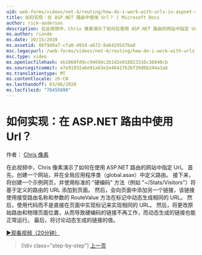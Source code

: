 ```yaml
---
uid: web-forms/videos/net-4/routing/how-do-i-work-with-urls-in-aspnet-routing
title: 如何实现：在 ASP.NET 路由中使用 Url？ | Microsoft Docs
author: rick-anderson
description: 在此视频中，Chris 像素演示了如何在使用 ASP.NET 路由的网站中指定 Url。 首先，创建一个网站，并在总帐中定义路由 。
ms.author: riande
ms.date: 10/15/2010
ms.assetid: 08f9d0a7-cfa0-4914-a672-8a64295d7ba8
msc.legacyurl: /web-forms/videos/net-4/routing/how-do-i-work-with-urls-in-aspnet-routing
msc.type: video
ms.openlocfilehash: eb1060fd9cc9469dc2b1d2e918823316c36840cb
ms.sourcegitcommit: e7e91932a6e91a63e2e46417626f39d6b244a3ab
ms.translationtype: MT
ms.contentlocale: zh-CN
ms.lasthandoff: 03/06/2020
ms.locfileid: "78455690"
---
```

# <a name="how-do-i-work-with-urls-in-aspnet-routing"></a>如何实现：在 ASP.NET 路由中使用 Url？

作者： [Chris 像素](https://twitter.com/chrispels)

在此视频中，Chris 像素演示了如何在使用 ASP.NET 路由的网站中指定 Url。 首先，创建一个网站，并在全局应用程序类（global.asax）中定义路由。 接下来，将创建一个示例网页，并使用标准的 "硬编码" 方法（例如 "~/Stats/Visitors"）将基于定义的路由的 URL 添加到页面。 然后，会向页面中添加另一个链接，该链接使用接受路由名称和参数的 RouteValue 方法在标记中动态生成相同的 URL。 然后，使用代码而不是直接在页面中实现标记来实现相同的 URL。 然后，将更改原始路由和物理页面位置，从而导致硬编码的链接不再工作，而动态生成的链接也能正常运行。 最后，将讨论动态生成的链接的值。

[&#9654;观看视频（20分钟）](https://channel9.msdn.com/Blogs/ASP-NET-Site-Videos/how-do-i-work-with-urls-in-aspnet-routing)

> [!div class="step-by-step"]
> [上一页](how-do-i-use-routing-with-aspnet-web-forms.md)

